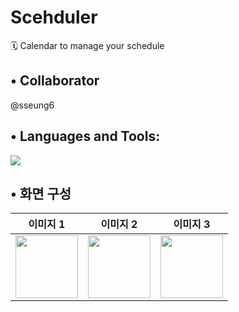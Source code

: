 # Scehduler
🗓️ Calendar to manage your schedule

## •  Collaborator 
@sseung6

## •  Languages and Tools:
 <img src="https://img.shields.io/badge/Kotlin-7F52FF?style=for-the-badge&logo=Kotlin&logoColor=white">

 ## •  화면 구성
| 이미지 1 | 이미지 2 | 이미지 3 |
|----------|----------|----------|
| <img src="https://example.com/image1.png" width="100"/> | <img src="https://example.com/image2.png" width="100"/> | <img src="https://example.com/image3.png" width="100"/> |


